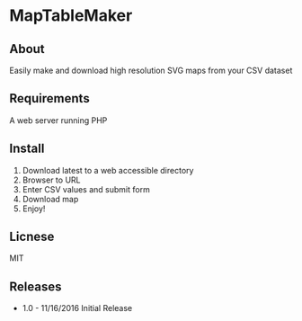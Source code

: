# MapTableMaker

## About

Easily make and download high resolution SVG maps from your CSV dataset

## Requirements

A web server running PHP

## Install

1. Download latest to a web accessible directory
1. Browser to URL
1. Enter CSV values and submit form
1. Download map
1. Enjoy!

## Licnese

MIT

## Releases

* 1.0 - 11/16/2016 Initial Release